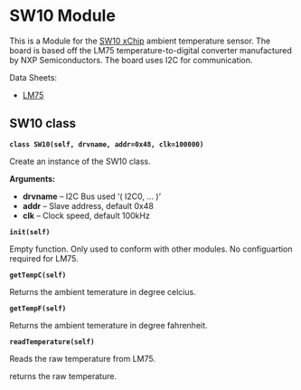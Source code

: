 # SW10 Module

This is a Module for the [SW10 xChip](https://wiki.xinabox.cc/SW10_-_Temperature_Sensor) ambient temperature sensor. The board is based off the LM75 temperature-to-digital converter manufactured by NXP Semiconductors. The board uses I2C for communication.

Data Sheets:


* [LM75](https://www.nxp.com/docs/en/data-sheet/LM75B.pdf)

## SW10 class


**`class SW10(self, drvname, addr=0x48, clk=100000)`**

Create an instance of the SW10 class.


**Arguments:**

* **drvname** – I2C Bus used ‘( I2C0, … )’
* **addr** – Slave address, default 0x48
* **clk** – Clock speed, default 100kHz


**`init(self)`**

Empty function. Only used to conform with other modules. No configuartion required for LM75.


**`getTempC(self)`**

Returns the ambient temerature in degree celcius.


**`getTempF(self)`**

Returns the ambient temerature in degree fahrenheit.


**`readTemperature(self)`**

Reads the raw temperature from LM75.

returns the raw temperature.
